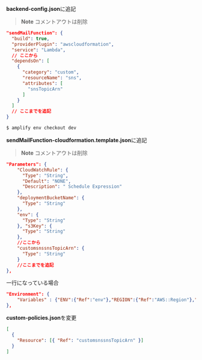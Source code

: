 **backend-config.json**に追記

> **Note**
> コメントアウトは削除

```json
"sendMailFunction": {
  "build": true,
  "providerPlugin": "awscloudformation",
  "service": "Lambda",
  // ここから
  "dependsOn": [
    {
      "category": "custom",
      "resourceName": "sns",
      "attributes": [
        "snsTopicArn"
      ]
    }
  ]
  // ここまでを追記
}
```

```sh
$ amplify env checkout dev
```

**sendMailFunction-cloudformation.template.json**に追記

> **Note**
> コメントアウトは削除

```json
"Parameters": {
    "CloudWatchRule": {
      "Type": "String",
      "Default": "NONE",
      "Description": " Schedule Expression"
    },
    "deploymentBucketName": {
      "Type": "String"
    },
    "env": {
      "Type": "String"
    }, "s3Key": {
      "Type": "String"
    },
    //ここから
    "customsnssnsTopicArn": {
      "Type": "String"
    }
    //ここまでを追記
},
```

一行になっている場合

```json
"Environment": {
    "Variables" : {"ENV":{"Ref":"env"},"REGION":{"Ref":"AWS::Region"},"SNSTOPICARN": {"Ref": "customsnssnsTopicArn"}}
},
```

**custom-policies.json**を変更

```json
[
  {
    "Resource": [{ "Ref": "customsnssnsTopicArn" }]
  }
]
```
